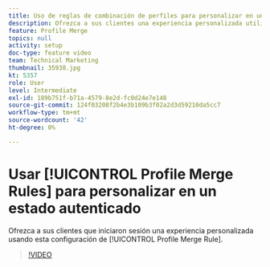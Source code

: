 ```yaml
---
title: Uso de reglas de combinación de perfiles para personalizar en un estado autenticado
description: Ofrezca a sus clientes una experiencia personalizada utilizando esta configuración de reglas de combinación de perfiles.
feature: Profile Merge
topics: null
activity: setup
doc-type: feature video
team: Technical Marketing
thumbnail: 35938.jpg
kt: 5357
role: User
level: Intermediate
exl-id: 189b751f-b71a-4579-8e2d-fc0d24e7e148
source-git-commit: 124f03208f2b4e3b109b3f02a2d3d59210da5cc7
workflow-type: tm+mt
source-wordcount: '42'
ht-degree: 0%

---
```


# Usar [!UICONTROL Profile Merge Rules] para personalizar en un estado autenticado

Ofrezca a sus clientes que iniciaron sesión una experiencia personalizada usando esta configuración de [!UICONTROL Profile Merge Rule].

>[!VIDEO](https://video.tv.adobe.com/v/35938/?quality=12&learn=on)
